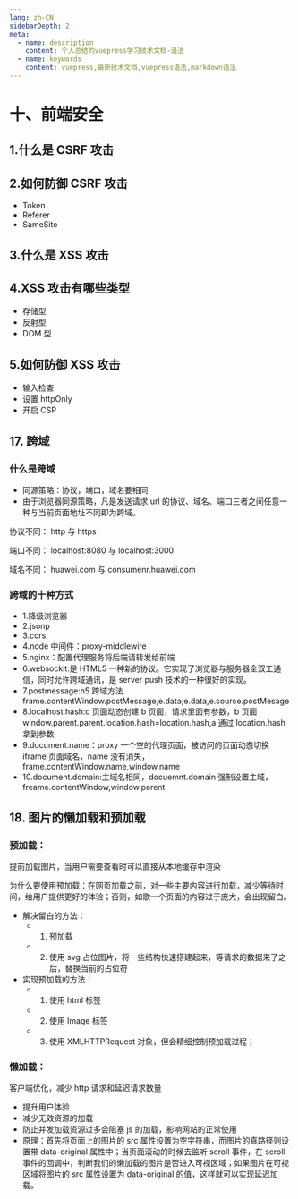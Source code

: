 ```yaml
---
lang: zh-CN
sidebarDepth: 2
meta:
  - name: description
    content: 个人总结的vuepress学习技术文档-语法
  - name: keywords
    content: vuepress,最新技术文档,vuepress语法,markdown语法
---
```


# 十、前端安全

## 1.什么是 CSRF 攻击

## 2.如何防御 CSRF 攻击

- Token
- Referer
- SameSite

## 3.什么是 XSS 攻击

## 4.XSS 攻击有哪些类型

- 存储型
- 反射型
- DOM 型

## 5.如何防御 XSS 攻击

- 输入检查
- 设置 httpOnly
- 开启 CSP

## 17. 跨域

### 什么是跨域

- 同源策略：协议，端口，域名要相同
- 由于浏览器同源策略，凡是发送请求 url 的协议、域名、端口三者之间任意一种与当前页面地址不同即为跨域。

协议不同：
http 与 https

端口不同：
localhost:8080 与 localhost:3000

域名不同：
huawei.com 与 consumenr.huawei.com

### 跨域的十种方式

- 1.降级浏览器
- 2.jsonp
- 3.cors
- 4.node 中间件：proxy-middlewire
- 5.nginx：配置代理服务将后端请转发给前端
- 6.websockit:是 HTML5 一种新的协议。它实现了浏览器与服务器全双工通信，同时允许跨域通讯，是 server push 技术的一种很好的实现。
- 7.postmessage:h5 跨域方法 frame.contentWindow.postMessage,e.data;e.data,e.source.postMesage
- 8.localhost.hash:c 页面动态创建 b 页面，请求里面有参数，b 页面 window.parent.parent.location.hash=location.hash,a 通过 location.hash 拿到参数
- 9.document.name：proxy 一个空的代理页面，被访问的页面动态切换 iframe 页面域名，name 没有消失，frame.contentWindow.name,window.name
- 10.document.domain:主域名相同，docuemnt.domain 强制设置主域，freame.contentWindow,window.parent

## 18. 图片的懒加载和预加载

### 预加载：

提前加载图片，当用户需要查看时可以直接从本地缓存中渲染

为什么要使用预加载：在网页加载之前，对一些主要内容进行加载，减少等待时间，给用户提供更好的体验；否则，如歌一个页面的内容过于庞大，会出现留白。

- 解决留白的方法：
  - 1.  预加载
  - 2.  使用 svg 占位图片，将一些结构快速搭建起来，等请求的数据来了之后，替换当前的占位符
- 实现预加载的方法：
  - 1.  使用 html 标签
  - 2.  使用 Image 标签
  - 3.  使用 XMLHTTPRequest 对象，但会精细控制预加载过程；

### 懒加载：

客户端优化，减少 http 请求和延迟请求数量

- 提升用户体验
- 减少无效资源的加载
- 防止并发加载资源过多会阻塞 js 的加载，影响网站的正常使用
- 原理：首先将页面上的图片的 src 属性设置为空字符串，而图片的真路径则设置带 data-original 属性中；当页面滚动的时候去监听 scroll 事件，在 scroll 事件的回调中，判断我们的懒加载的图片是否进入可视区域；如果图片在可视区域将图片的 src 属性设置为 data-original 的值，这样就可以实现延迟加载。
